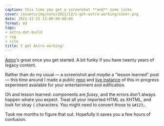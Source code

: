 ```yaml
---
caption: this time you get a screenshot **and** some links
cover: /assets/img/note/2021/12/i-got-astro-working/cover.png
date: 2021-12-23 12:00:00-08:00
format: md
tags:
- astro-dot-build
- ssg
- site
title: I got Astro working!
---
```


[Astro][]'s great once you get started. A bit funky if you have twenty years of
legacy content.

Rather than do my usual — a screenshot and *maybe* a "lesson learned" post —
this time around I made a public [repo][] and [live instance][] of this
in-progress experiment available for your entertainment and edification.

Oh and lesson learned: components are *fussy*, and the errors don't always
happen where you expect. Treat all your imported HTML as XHTML, and look for
stray `{` characters. You might need to convert those to `&#123;`.

Took me months to figure that out. Hopefully it saves you a few hours of
confusion.

[Astro]: https://astro.build
[repo]: https://github.com/brianwisti/rgb-astro
[live instance]: https://quirky-wozniak-e4e36f.netlify.app
